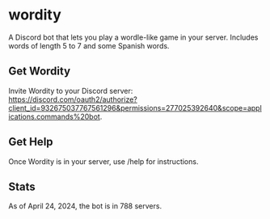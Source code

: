 # wordity
A Discord bot that lets you play a wordle-like game in your server. Includes words of length 5 to 7 and some Spanish words.

## Get Wordity
Invite Wordity to your Discord server: https://discord.com/oauth2/authorize?client_id=932675037767561296&permissions=277025392640&scope=applications.commands%20bot.

## Get Help
Once Wordity is in your server, use /help for instructions.

## Stats
As of April 24, 2024, the bot is in 788 servers.
